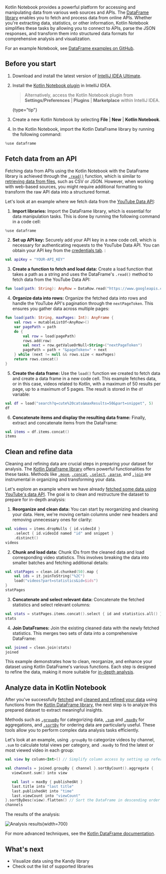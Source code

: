 [//]: # (title: Retrieve data from web sources and APIs)

Kotlin Notebook provides a powerful platform for accessing and manipulating data from various web sources and APIs.
The [DataFrame library](https://kotlin.github.io/dataframe/gettingstarted.html) enables you to fetch and process data from online APIs.
Whether you're extracting data, statistics, or other information, Kotlin Notebook simplifies these tasks by allowing you 
to connect to APIs, parse the JSON responses, and transform them into structured data formats for comprehensive analysis 
and visualization.

For an example Notebook, see [DataFrame examples on GitHub](https://github.com/Kotlin/dataframe/blob/master/examples/notebooks/youtube/Youtube.ipynb).

## Before you start

1. Download and install the latest version of [IntelliJ IDEA Ultimate](https://www.jetbrains.com/idea/download/?section=mac).
2. Install the [Kotlin Notebook plugin](https://plugins.jetbrains.com/plugin/16340-kotlin-notebook) in IntelliJ IDEA.

   > Alternatively, access the Kotlin Notebook plugin from **Settings/Preferences** | **Plugins** | **Marketplace** within IntelliJ IDEA.
   >
   {type="tip"}

3. Create a new Kotlin Notebook by selecting **File** | **New** | **Kotlin Notebook**.
4. In the Kotlin Notebook, import the Kotlin DataFrame library by running the following command:

```kotlin
%use dataframe
```

## Fetch data from an API

Fetching data from APIs using the Kotlin Notebook with the DataFrame library is achieved through the [`.read()`](https://kotlin.github.io/dataframe/read.html) 
function, which is similar to [retrieving data from files](data-analysis-work-with-data-sources.md#retrieve-data-from-a-file), such as CSV or JSON.
However, when working with web-based sources, you might require additional formatting to transform the raw API data into 
a structured format.

Let's look at an example where we fetch data from the [YouTube Data API](https://console.cloud.google.com/apis/library/youtube.googleapis.com):

1. **Import libraries:** Import the DataFrame library, which is essential for data manipulation tasks.
This is done by running the following command in a code cell:

```kotlin
%use dataframe
```

2. **Set up API key:** Securely add your API key in a new code cell, which is necessary for authenticating requests to the YouTube Data API. 
You can obtain your API key from the [credentials tab](https://console.cloud.google.com/apis/credentials). :

```kotlin
val apiKey = "YOUR-API_KEY"
```

3. **Create a function to fetch and load data:** Create a load function that takes a path as a string and uses the DataFrame's `.read()` method to fetch data from the YouTube Data API:

```kotlin
fun load(path: String): AnyRow = DataRow.read("https://www.googleapis.com/youtube/v3/$path&key=$apiKey")
```

4. **Organize data into rows:** Organize the fetched data into rows and handle the YouTube API's pagination through the `nextPageToken`. 
This ensures you gather data across multiple pages:

```kotlin
fun load(path: String, maxPages: Int): AnyFrame {
    val rows = mutableListOf<AnyRow>()
    var pagePath = path
    do {
        val row = load(pagePath)
        rows.add(row)
        val next = row.getValueOrNull<String>("nextPageToken")
        pagePath = path + "&pageToken=" + next
    } while (next != null && rows.size < maxPages)
    return rows.concat()
}
```

5. **Create the data frame:** Use the `load()` function we created to fetch data and create a data frame in a new code cell. 
This example fetches data, or in this case, videos related to Kotlin, with a maximum of 50 results per page, up to a maximum of 5 pages. 
The result is stored in the `df` variable:

```kotlin
val df = load("search?q=cute%20cats&maxResults=50&part=snippet", 5)
df
```

6. **Concatenate items and display the resulting data frame:** Finally, extract and concatenate items from the DataFrame:

```kotlin
val items = df.items.concat()
items
```

## Clean and refine data

Cleaning and refining data are crucial steps in preparing your dataset for analysis. The [Kotlin DataFrame library](https://kotlin.github.io/dataframe/gettingstarted.html) 
offers powerful functionalities for these tasks. Methods like [`.move`](https://kotlin.github.io/dataframe/move.html), 
[`.concat`](https://kotlin.github.io/dataframe/concatdf.html), [`.select`](https://kotlin.github.io/dataframe/select.html), 
[`.parse`](https://kotlin.github.io/dataframe/parse.html), and [`.join`](https://kotlin.github.io/dataframe/join.html) 
are instrumental in organizing and transforming your data. 

Let's explore an example where we have already [fetched some data using YouTube's data API](#fetch-data-from-an-api).
The goal is to clean and restructure the dataset to prepare for in-depth analysis:

1. **Reorganize and clean data:**
You can start by reorganizing and cleaning your data. Here, we're moving certain columns under new headers and removing unnecessary ones for clarity:

```kotlin
val videos = items.dropNulls { id.videoId }
    .select { id.videoId named "id" and snippet }
    .distinct()
videos
```

2. **Chunk and load data:**
Chunk IDs from the cleaned data and load corresponding video statistics. This involves breaking the data into smaller 
batches and fetching additional details:

```kotlin
val statPages = clean.id.chunked(50).map {
    val ids = it.joinToString("%2C")
    load("videos?part=statistics&id=$ids")
}
statPages
```

3. **Concatenate and select relevant data:**
Concatenate the fetched statistics and select relevant columns:

```kotlin
val stats = statPages.items.concat().select { id and statistics.all() }.parse()
stats
```

4. **Join DataFrames:**
Join the existing cleaned data with the newly fetched statistics. This merges two sets of data into a comprehensive DataFrame:

```kotlin
val joined = clean.join(stats)
joined
```

This example demonstrates how to clean, reorganize, and enhance your dataset using Kotlin DataFrame's various functions. 
Each step is designed to refine the data, making it more suitable for [in-depth analysis](#analyze-data-in-kotlin-notebook).

## Analyze data in Kotlin Notebook

After you've successfully [fetched](#fetch-data-from-an-api) and [cleaned and refined your data](#clean-and-refine-data) 
using functions from the [Kotlin DataFrame library](https://kotlin.github.io/dataframe/gettingstarted.html), the next step 
is to analyze this prepared dataset to extract meaningful insights.

Methods such as [`.groupBy`](https://kotlin.github.io/dataframe/groupby.html) for categorizing data, 
[`.sum`](https://kotlin.github.io/dataframe/sum.html) and [`.maxBy`](https://kotlin.github.io/dataframe/maxby.html) for 
aggregations, and [`.sortBy`](https://kotlin.github.io/dataframe/sortby.html) for ordering data are particularly useful. 
These tools allow you to perform complex data analysis tasks efficiently. 

Let's look at an example, using `.groupBy` to categorize videos by channel, `.sum` to calculate total views per category, 
and `.maxBy` to find the latest or most viewed video in each group:

```kotlin
val view by column<Int>() // Simplify column access by setting up references, making subsequent operations more intuitive.

val channels = joined.groupBy { channel }.sortByCount().aggregate {
   viewCount.sum() into view

   val last = maxBy { publishedAt }
   last.title into "last title"
   last.publishedAt into "time"
   last.viewCount into "viewCount"
}.sortByDesc(view).flatten() // Sort the DataFrame in descending order based on the values in the view column and transform it into a flat structure.
channels
```

The results of the analysis:

![Analysis results](kotlinAnalysis.png){width=700}

For more advanced techniques, see the [Kotlin DataFrame documentation](https://kotlin.github.io/dataframe/gettingstarted.html).

## What's next

* Visualize data using the Kandy library
* Check out the list of supported libraries